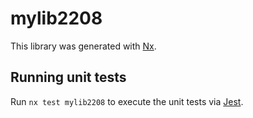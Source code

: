 # mylib2208

This library was generated with [Nx](https://nx.dev).

## Running unit tests

Run `nx test mylib2208` to execute the unit tests via [Jest](https://jestjs.io).
